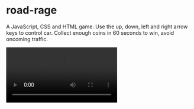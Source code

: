 # road-rage
A JavaScript, CSS and HTML game. 
Use the up, down, left and right arrow keys to control car.
Collect enough coins in 60 seconds to win, avoid oncoming traffic.

![](/images/game.mov)